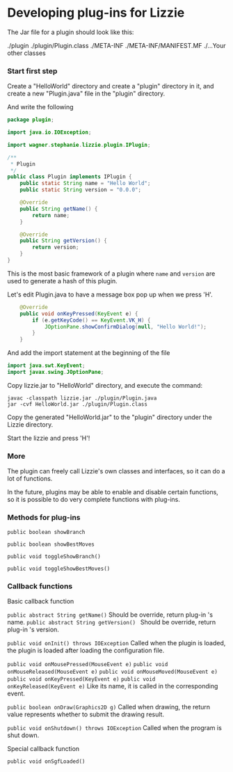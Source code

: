 # Developing plug-ins for Lizzie


The Jar file for a plugin should look like this:

./plugin
./plugin/Plugin.class
./META-INF
./META-INF/MANIFEST.MF
./...Your other classes

### Start first step

Create a "HelloWorld" directory and create a "plugin" directory in it, and create a new "Plugin.java" file in the "plugin" directory.

And write the following

```java
package plugin;

import java.io.IOException;

import wagner.stephanie.lizzie.plugin.IPlugin;

/**
 * Plugin
 */
public class Plugin implements IPlugin {
    public static String name = "Hello World";
    public static String version = "0.0.0";

    @Override
    public String getName() {
        return name;
    }

    @Override
    public String getVersion() {
        return version;
    }
}
```

This is the most basic framework of a plugin where ``` name ``` and ``` version ``` are used to generate a hash of this plugin.

Let's edit Plugin.java to have a message box pop up when we press 'H'.

```java
    @Override
    public void onKeyPressed(KeyEvent e) {
        if (e.getKeyCode() == KeyEvent.VK_H) {
            JOptionPane.showConfirmDialog(null, "Hello World!");
        }
    }
```

And add the import statement at the beginning of the file

```java
import java.swt.KeyEvent;
import javax.swing.JOptionPane;
```

Copy lizzie.jar to "HelloWorld" directory, and execute the command:

```
javac -classpath lizzie.jar ./plugin/Plugin.java
jar -cvf HelloWorld.jar ./plugin/Plugin.class
```

Copy the generated "HelloWorld.jar" to the "plugin" directory under the Lizzie directory.

Start the lizzie and press 'H'!

### More

The plugin can freely call Lizzie's own classes and interfaces, so it can do a lot of functions.

In the future, plugins may be able to enable and disable certain functions, so it is possible to do very complete functions with plug-ins.

### Methods for plug-ins

``` public boolean showBranch ```

``` public boolean showBestMoves ```

``` public void toggleShowBranch() ```

``` public void toggleShowBestMoves() ```

### Callback functions

Basic callback function

``` public abstract String getName() ``` Should be override, return plug-in 's name.
``` public abstract String getVersion()  ``` Should be override, return plug-in 's version.

``` public void onInit() throws IOException ``` Called when the plugin is loaded, the plugin is loaded after loading the configuration file.

``` public void onMousePressed(MouseEvent e) ```
``` public void onMouseReleased(MouseEvent e) ```
``` public void onMouseMoved(MouseEvent e) ```
``` public void onKeyPressed(KeyEvent e) ```
``` public void onKeyReleased(KeyEvent e) ``` Like its name, it is called in the corresponding event.

``` public boolean onDraw(Graphics2D g) ``` Called when drawing, the return value represents whether to submit the drawing result.

``` public void onShutdown() throws IOException ``` Called when the program is shut down.


Special callback function

``` public void onSgfLoaded() ```
